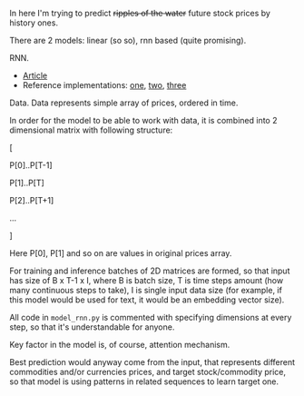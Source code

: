 In here I'm trying to predict ~~ripples of the water~~ future stock prices by history ones.

There are 2 models: linear (so so), rnn based (quite promising).

RNN.
- [Article](https://arxiv.org/pdf/1704.02971.pdf)
- Reference implementations: [one](https://pytorch.org/tutorials/intermediate/seq2seq_translation_tutorial.html), [two](https://github.com/chandlerzuo/chandlerzuo.github.io/tree/master/codes/da_rnn), [three](https://github.com/Seanny123/da-rnn)

Data.
Data represents simple array of prices, ordered in time.

In order for the model to be able to work with data, it is combined into 2 dimensional matrix with following structure:

[

P[0]..P[T-1]

P[1]..P[T]

P[2]..P[T+1]

...

]

Here P[0], P[1] and so on are values in original prices array.

For training and inference batches of 2D matrices are formed, so that input has size of B x T-1 x I,
where B is batch size, T is time steps amount (how many continuous steps to take), I is single input data size
 (for example, if this model would be used for text, it would be an embedding vector size).
 
 All code in `model_rnn.py` is commented with specifying dimensions at every step, so that it's understandable for anyone.
 
 Key factor in the model is, of course, attention mechanism.
 
 Best prediction would anyway come from the input, that represents different commodities and/or currencies prices, and target stock/commodity price,
  so that model is using patterns in related sequences to learn target one.
  